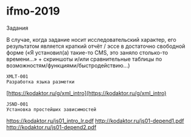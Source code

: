 # ifmo-2019
Задания

В случае, когда задание носит исследовательский характер, его результатом является краткий отчёт / эссе в достаточно свободной форме («Я установил(а) такие-то CMS, это заняло столько-то времени...» + скриншоты и/или сравнительные таблицы по возможностям/функциями/быстродействию...)


```
XMLT-001     
Разработка языка разметки  
```
[https://kodaktor.ru/g/xml_intro](https://kodaktor.ru/g/xml_intro)
```
JSND-001 
Установка простейших зависимостей
```
https://kodaktor.ru/js01_intro_lr.pdf
http://kodaktor.ru/js01-depend1.pdf
http://kodaktor.ru/js01-depend2.pdf
```

 

